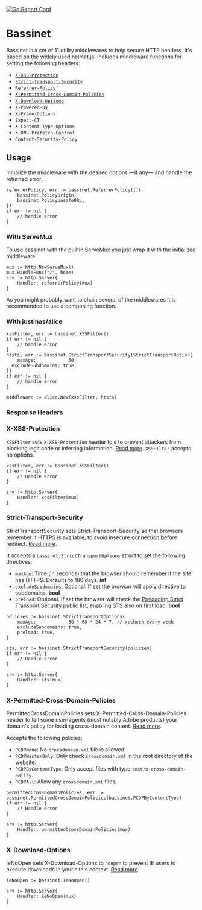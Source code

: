 [![Go Report Card](https://goreportcard.com/badge/gojp/goreportcard)](https://goreportcard.com/report/github.com/guillem-gelabert/bassinet)
# Bassinet

Bassinet is a set of 11 utility middlewares to help secure HTTP headers. It's based on the widely used helmet.js. Includes middleware functions for setting the following headers:

- [`X-XSS-Protection`](#X-XSS-Protection)
- [`Strict-Transport-Security`](#Strict-Transport-Security)
- [`Referrer-Policy`](#Referrer-Policy)
- [`X-Permitted-Cross-Domain-Policies`](#X-Permitted-Cross-Domain-Policies)
- [`X-Download-Options`](#X-Download-Options)
- `X-Powered-By`
- `X-Frame-Options`
- `Expect-CT`
- `X-Content-Type-Options`
- `X-DNS-Prefetch-Control`
- `Content-Security-Policy`

## Usage

Initialize the middleware with the desired options —if any— and handle the returned error.

```
referrerPolicy, err := bassinet.ReferrerPolicy([]{
	bassinet.PolicyOrigin,
	bassinet.PolicyUnsafeURL,
})
if err != nil {
    // handle error
}
```

### With ServeMux

To use bassinet with the builtin ServeMux you just wrap it with the initialized middleware.

```
mux := http.NewServeMux()
mux.HandleFunc("/", home)
srv := http.Server{
	Handler: referrerPolicy(mux)
}
```

As you might probably want to chain several of the middlewares it is recommended to use a composing function.

### With justinas/alice

```
xssFilter, err := bassinet.XSSFilter()
if err != nil {
    // handle error
}
htsts, err := bassinet.StrictTransportSecurity(StrictTransportOption{
	maxAge:            60,
  excludeSubdomains: true,
})
if err != nil {
	// handle error
}

middleware := alice.New(xssFilter, htsts)
```

### Response Headers

### X-XSS-Protection

`XSSFilter` sets `X-XSS-Protection` header to `0` to prevent attackers from blocking legit code or inferring information. [Read more](https://guillem-gelabert.github.io/posts/x-xss-protection/). `XSSFilter` accepts no options.

```
xssFilter, err := bassinet.XSSFilter()
if err != nil {
	// Handle error
}

srv := http.Server{
	Handler: xssFilter(mux)
}
```

### Strict-Transport-Security

StrictTransportSecurity sets Strict-Transport-Security so that browsers remember if HTTPS is available, to avoid insecure connection before redirect. [Read more](https://guillem-gelabert.github.io/posts/strict-transport-security/).

It accepts a `bassinet.StrictTransportOptions` struct to set the following directives:

- `maxAge`: Time (in seconds) that the browser should remember if the site has HTTPS. Defaults to 180 days. **int**
- `excludeSubdomains`: Optional. If set the browser will apply directive to subdomains. **bool**
- `preload`: Optional. If set the browser will check the [Preloading Strict Transport Security](https://hstspreload.org/) public list, enabling STS also on first load. **bool**

```
policies := bassinet.StrictTransportOptions{
	maxAge:            60 * 60 * 24 * 7, // recheck every week
	excludeSubdomains: true,
	preload: true,
}

sts, err := bassinet.StrictTransportSecurity(policies)
if err != nil {
	// Handle error
}

srv := http.Server{
	Handler: sts(mux)
}
```

### X-Permitted-Cross-Domain-Policies

PermittedCrossDomainPolicies sets X-Permitted-Cross-Domain-Policies header to tell some user-agents (most notably Adobe products) your domain's policy for loading cross-domain content. [Read more](https://www.adobe.com/devnet-docs/acrobatetk/tools/AppSec/xdomain.html).

Accepts the following policies:

- `PCDPNone`: No `crossdomain.xml` file is allowed.
- `PCDPMasterOnly`: Only check `crossdomain.xml` in the root directory of the website.
- `PCDPByContentType`: Only accept files with type `text/x-cross-domain-policy`.
- `PCDPAll`: Allow any `crossdomain.xml` files.

```
permittedCrossDomainPolicies, err := bassinet.PermittedCrossDomainPolicies(bassinet.PCDPByContentType)
if err != nil {
	// Handle error
}

srv := http.Server{
	Handler: permittedCrossDomainPolicies(mux)
}
```

### X-Download-Options

IeNoOpen sets X-Download-Options to `noopen` to prevent IE users to execute downloads in your site's context. [Read more](https://docs.microsoft.com/en-us/archive/blogs/ie/ie8-security-part-v-comprehensive-protection).

```
ieNoOpen := bassinet.IeNoOpen()

srv := http.Server{
	Handler: ieNoOpen(mux)
}
```
